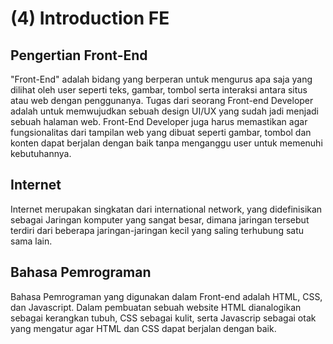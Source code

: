 # (4) Introduction FE


## Pengertian Front-End
"Front-End" adalah bidang yang berperan untuk mengurus apa saja yang dilihat oleh user seperti teks, gambar, tombol serta interaksi antara situs atau web dengan penggunanya. Tugas dari seorang Front-end Developer adalah untuk memwujudkan sebuah design UI/UX yang sudah jadi menjadi sebuah halaman web. Front-End Developer juga harus memastikan agar fungsionalitas dari tampilan web yang dibuat seperti gambar, tombol dan konten dapat berjalan dengan baik tanpa menganggu user untuk memenuhi kebutuhannya.


## Internet
Internet merupakan singkatan dari international network, yang didefinisikan sebagai Jaringan komputer yang sangat besar, dimana jaringan tersebut terdiri dari beberapa jaringan-jaringan kecil yang saling terhubung satu sama lain.


## Bahasa Pemrograman
Bahasa Pemrograman yang digunakan dalam Front-end adalah HTML, CSS, dan Javascript. Dalam pembuatan sebuah website HTML dianalogikan sebagai kerangkan tubuh, CSS sebagai kulit, serta Javascrip sebagai otak yang mengatur agar HTML dan CSS dapat berjalan dengan baik.
